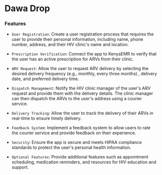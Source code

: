 # Dawa Drop

### Features
- `User Registration`: Create a user registration process that 
requires the user to provide their personal information, including 
name, phone number, address, and their HIV clinic's name and
location.

- `Prescription Verification`: Connect the app to KenyaEMR to verify 
that the user has an active prescription for ARVs from their clinic.

- `ARV Request`: Allow the user to request ARV delivery by selecting 
the desired delivery frequency (e.g., monthly, every three months)
, delivery date, and preferred delivery time.

- `Dispatch Management`: Notify the HIV clinic manager of the user's 
ARV request and provide them with the delivery details. The clinic
manager can then dispatch the ARVs to the user's address using a 
courier service.

- `Delivery Tracking`: Allow the user to track the delivery of their
ARVs in real-time to ensure timely delivery.

- `Feedback System`: Implement a feedback system to allow users to 
rate the courier service and provide feedback on their experience.

- `Security`: Ensure the app is secure and meets HIPAA compliance 
standards to protect the user's personal health information.

- `Optional Features`: Provide additional features such as appointment
scheduling, medication reminders, and resources for HIV education 
and support.
